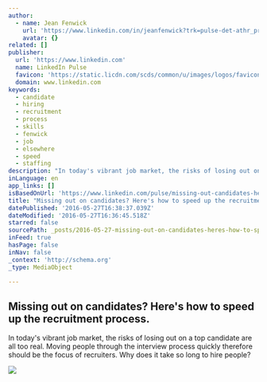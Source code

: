 ```yaml
---
author:
  - name: Jean Fenwick
    url: 'https://www.linkedin.com/in/jeanfenwick?trk=pulse-det-athr_prof-art_hdr'
    avatar: {}
related: []
publisher:
  url: 'https://www.linkedin.com'
  name: LinkedIn Pulse
  favicon: 'https://static.licdn.com/scds/common/u/images/logos/favicons/v1/favicon.ico'
  domain: www.linkedin.com
keywords:
  - candidate
  - hiring
  - recruitment
  - process
  - skills
  - fenwick
  - job
  - elsewhere
  - speed
  - staffing
description: "In today's vibrant job market, the risks of losing out on a top candidate are all too real. Moving people through the interview process quickly therefore should be the focus of recruiters. Why does it take so long to hire people?"
inLanguage: en
app_links: []
isBasedOnUrl: 'https://www.linkedin.com/pulse/missing-out-candidates-heres-how-speed-up-recruitment-jean-fenwick?platform=hootsuite'
title: "Missing out on candidates? Here's how to speed up the recruitment process."
datePublished: '2016-05-27T16:38:37.039Z'
dateModified: '2016-05-27T16:36:45.518Z'
starred: false
sourcePath: _posts/2016-05-27-missing-out-on-candidates-heres-how-to-speed-up-the-recrui.md
inFeed: true
hasPage: false
inNav: false
_context: 'http://schema.org'
_type: MediaObject

---
```

<article style=""><h1>Missing out on candidates? Here's how to speed up the recruitment process.</h1><p>In today's vibrant job market, the risks of losing out on a top candidate are all too real. Moving people through the interview process quickly therefore should be the focus of recruiters. Why does it take so long to hire people?</p><img src="https://media.licdn.com/mpr/mpr/AAEAAQAAAAAAAAfcAAAAJGNjZGY4NDFiLWJlMzItNGJjMy1iY2E5LWY2YWI1ODI2MThhZQ.jpg" /></article>